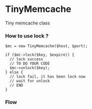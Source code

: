 # TinyMemcache
Tiny memcache class


### How to use lock ?

```
$mc = new TinyMemcache($host, $port);

if ($mc->lock($key, $expire)) {
  // lock success
  // TO DO YOUR CODE
  $mc->unlock($key);
} else {
  // lock fail, it has been lock now
  // wait for unlock
  // END
}
```

### Flow

